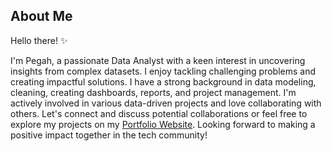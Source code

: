 ## About Me
Hello there! :sparkles:

I'm Pegah, a passionate Data Analyst with a keen interest in uncovering insights from complex datasets. I enjoy tackling challenging problems and creating impactful solutions. I have a strong background in data modeling, cleaning, creating dashboards, reports, and project management. I'm actively involved in various data-driven projects and love collaborating with others. Let's connect and discuss potential collaborations or feel free to explore my projects on my [Portfolio Website](https://pegahchavoshi.github.io/). Looking forward to making a positive impact together in the tech community!



